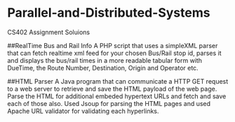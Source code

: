 # Parallel-and-Distributed-Systems
 CS402 Assignment Soluions

##RealTime Bus and Rail Info
  A PHP script that uses a simpleXML parser that can fetch realtime xml feed for your chosen Bus/Rail stop id, parses it
and displays the bus/rail times in a more readable tabular form with DueTime, the Route Number, Destination, Origin and Operator etc. 

##HTML Parser
  A Java program that can communicate a HTTP GET request to a web server to retrieve and save the HTML payload of the web page. Parse the HTML for additional embeded hypertext URLs and fetch and save each of those also. Used Jsoup for parsing the HTML pages and used Apache URL validator for validating each hyperlinks.

